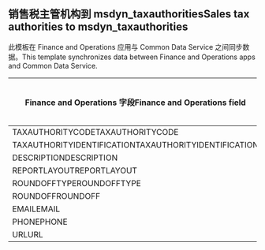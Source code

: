 ## <a name="sales-tax-authorities-to-msdyn_taxauthorities"></a><span data-ttu-id="43894-101">销售税主管机构到 msdyn_taxauthorities</span><span class="sxs-lookup"><span data-stu-id="43894-101">Sales tax authorities to msdyn_taxauthorities</span></span>

<span data-ttu-id="43894-102">此模板在 Finance and Operations 应用与 Common Data Service 之间同步数据。</span><span class="sxs-lookup"><span data-stu-id="43894-102">This template synchronizes data between Finance and Operations apps and Common Data Service.</span></span>

<span data-ttu-id="43894-103">Finance and Operations 字段</span><span class="sxs-lookup"><span data-stu-id="43894-103">Finance and Operations field</span></span> | <span data-ttu-id="43894-104">映射类型</span><span class="sxs-lookup"><span data-stu-id="43894-104">Map type</span></span> | <span data-ttu-id="43894-105">其他 Dynamics 365 字段</span><span class="sxs-lookup"><span data-stu-id="43894-105">Other Dynamics 365 field</span></span> | <span data-ttu-id="43894-106">默认值</span><span class="sxs-lookup"><span data-stu-id="43894-106">Default value</span></span>
---|---|---|---
<span data-ttu-id="43894-107">TAXAUTHORITYCODE</span><span class="sxs-lookup"><span data-stu-id="43894-107">TAXAUTHORITYCODE</span></span> | = | <span data-ttu-id="43894-108">msdyn_taxauthoritycode</span><span class="sxs-lookup"><span data-stu-id="43894-108">msdyn_taxauthoritycode</span></span> | 
<span data-ttu-id="43894-109">TAXAUTHORITYIDENTIFICATION</span><span class="sxs-lookup"><span data-stu-id="43894-109">TAXAUTHORITYIDENTIFICATION</span></span> | = | <span data-ttu-id="43894-110">msdyn_taxauthorityidentificator</span><span class="sxs-lookup"><span data-stu-id="43894-110">msdyn_taxauthorityidentificator</span></span> | 
<span data-ttu-id="43894-111">DESCRIPTION</span><span class="sxs-lookup"><span data-stu-id="43894-111">DESCRIPTION</span></span> | = | <span data-ttu-id="43894-112">msdyn_description</span><span class="sxs-lookup"><span data-stu-id="43894-112">msdyn_description</span></span> | 
<span data-ttu-id="43894-113">REPORTLAYOUT</span><span class="sxs-lookup"><span data-stu-id="43894-113">REPORTLAYOUT</span></span> | >< | <span data-ttu-id="43894-114">msdyn_taxreportlayout</span><span class="sxs-lookup"><span data-stu-id="43894-114">msdyn_taxreportlayout</span></span> | 
<span data-ttu-id="43894-115">ROUNDOFFTYPE</span><span class="sxs-lookup"><span data-stu-id="43894-115">ROUNDOFFTYPE</span></span> | >< | <span data-ttu-id="43894-116">msdyn_roundofftype</span><span class="sxs-lookup"><span data-stu-id="43894-116">msdyn_roundofftype</span></span> | 
<span data-ttu-id="43894-117">ROUNDOFF</span><span class="sxs-lookup"><span data-stu-id="43894-117">ROUNDOFF</span></span> | = | <span data-ttu-id="43894-118">msdyn_roundoff</span><span class="sxs-lookup"><span data-stu-id="43894-118">msdyn_roundoff</span></span> | 
<span data-ttu-id="43894-119">EMAIL</span><span class="sxs-lookup"><span data-stu-id="43894-119">EMAIL</span></span> | = | <span data-ttu-id="43894-120">msdyn_email</span><span class="sxs-lookup"><span data-stu-id="43894-120">msdyn_email</span></span> | 
<span data-ttu-id="43894-121">PHONE</span><span class="sxs-lookup"><span data-stu-id="43894-121">PHONE</span></span> | = | <span data-ttu-id="43894-122">msdyn_phone</span><span class="sxs-lookup"><span data-stu-id="43894-122">msdyn_phone</span></span> | 
<span data-ttu-id="43894-123">URL</span><span class="sxs-lookup"><span data-stu-id="43894-123">URL</span></span> | = | <span data-ttu-id="43894-124">msdyn_url</span><span class="sxs-lookup"><span data-stu-id="43894-124">msdyn_url</span></span> | 
